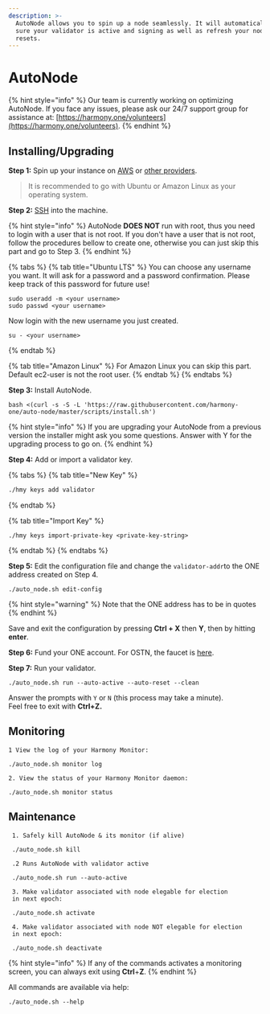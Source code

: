 ```yaml
---
description: >-
  AutoNode allows you to spin up a node seamlessly. It will automatically make
  sure your validator is active and signing as well as refresh your node on hard
  resets.
---
```


# AutoNode

{% hint style="info" %}
Our team is currently working on optimizing AutoNode. If you face any issues, please ask our 24/7 support group for assistance at: [https://harmony.one/volunteers](https://harmony.one/volunteers).
{% endhint %}

## **Installing/Upgrading**

**Step 1:** Spin up your instance on [AWS](first-time-setup/cloud-guides/aws.md) or [other providers](https://docs.harmony.one/home/validators/first-time-setup/cloud-guides).

> It is recommended to go with Ubuntu or Amazon Linux as your operating system.

**Step 2:** [SSH](https://docs.harmony.one/home/validators/first-time-setup/cloud-guides/aws#step-2-connecting-to-your-aws-instance) into the machine.

{% hint style="info" %}
AutoNode **DOES NOT** run with root, thus you need to login with a user that is not root. If you don't have a user that is not root, follow the procedures bellow to create one, otherwise you can just skip this part and go to Step 3.
{% endhint %}

{% tabs %}
{% tab title="Ubuntu LTS" %}
You can choose any username you want. It will ask for a password and a password confirmation. Please keep track of this password for future use!

```text
sudo useradd -m <your username>
sudo passwd <your username>
```

Now login with the new username you just created.

```text
su - <your username>
```
{% endtab %}

{% tab title="Amazon Linux" %}
For Amazon Linux you can skip this part. Default ec2-user is not the root user.
{% endtab %}
{% endtabs %}

**Step 3:** Install AutoNode.

```text
bash <(curl -s -S -L 'https://raw.githubusercontent.com/harmony-one/auto-node/master/scripts/install.sh')
```

{% hint style="info" %}
If you are upgrading your AutoNode from a previous version the installer might ask you some questions. Answer with Y for the upgrading process to go on.
{% endhint %}

**Step 4:** Add or import a validator key.

{% tabs %}
{% tab title="New Key" %}
```bash
./hmy keys add validator
```
{% endtab %}

{% tab title="Import Key" %}
```
./hmy keys import-private-key <private-key-string>
```
{% endtab %}
{% endtabs %}

**Step 5:** Edit the configuration file and change the `validator-addr`to the ONE address created on Step 4. 

```text
./auto_node.sh edit-config
```

{% hint style="warning" %}
Note that the ONE address has to be in quotes
{% endhint %}

Save and exit the configuration by pressing **Ctrl + X** then **Y**, then by hitting **enter**.

**Step 6:** Fund your ONE account. For OSTN, the faucet is [here](https://faucet.os.hmny.io/).

**Step 7:** Run your validator.

```text
./auto_node.sh run --auto-active --auto-reset --clean
```

Answer the prompts with `Y` or `N` \(this process may take a minute\).  
Feel free to exit with **Ctrl+Z.**

## **Monitoring**

```text
1 View the log of your Harmony Monitor:

./auto_node.sh monitor log

2. View the status of your Harmony Monitor daemon:

./auto_node.sh monitor status
```

## Maintenance

```text
 1. Safely kill AutoNode & its monitor (if alive)
 
 ./auto_node.sh kill
 
 .2 Runs AutoNode with validator active 
 
 ./auto_node.sh run --auto-active
 
 3. Make validator associated with node elegable for election 
 in next epoch:
 
 ./auto_node.sh activate
 
 4. Make validator associated with node NOT elegable for election 
 in next epoch:
 
 ./auto_node.sh deactivate
```

{% hint style="info" %}
If any of the commands activates a monitoring screen,  you can always exit using **Ctrl**+**Z**.
{% endhint %}

All commands are available via help:

```text
./auto_node.sh --help
```

